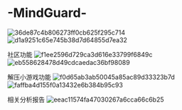 # -MindGuard-
![36de87c4b806273ff0cb625f295c714](https://github.com/user-attachments/assets/959368f0-bba1-4db1-afc0-bf0574155ce5)
![d1a9251c65e745b38d7d64855d7ea32](https://github.com/user-attachments/assets/84079316-1087-4332-893b-6f1a64bbd038)

社区功能
![f1ee2596d729ca3d616e33799f6849c](https://github.com/user-attachments/assets/bcdf1417-4ffc-4d25-9963-78ff0be9231c)
![eb558628478d49cdcaedac36bf98089](https://github.com/user-attachments/assets/ed5bcf41-b3e3-4493-8bc7-f3469ea9c97b)

解压小游戏功能
![f0d65ab3ab50045a85ac89d33323b7d](https://github.com/user-attachments/assets/3d1e500c-7284-4347-9ac6-8bc70232b5a8)
![faffba4d155f0a13432e6b384b95c93](https://github.com/user-attachments/assets/3aaacc73-3625-4fb5-82a4-1ac682729531)

相关分析报告
![eeac11574fa47030267a6cca66c6b25](https://github.com/user-attachments/assets/d07ae1b9-6b0c-488f-a171-e05d03d69538)

